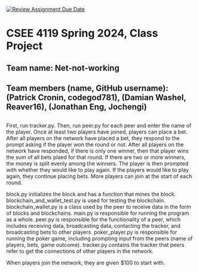 [![Review Assignment Due Date](https://classroom.github.com/assets/deadline-readme-button-24ddc0f5d75046c5622901739e7c5dd533143b0c8e959d652212380cedb1ea36.svg)](https://classroom.github.com/a/-Lgd7v9y)
# CSEE 4119 Spring 2024, Class Project
## Team name: Net-not-working
## Team members (name, GitHub username): (Patrick Cronin, codegod781), (Damian Washel, Reaver16), (Jonathan Eng, Jochengi)
## 

First, run tracker.py.  Then, run peer.py for each peer and enter the name of the player.  Once at least two players have joined, players can place a bet.  After all players on the network have placed a bet, they respond to the prompt asking if the player won the round or not.  After all players on the network have responded, if there is only one winner, then that player wins the sum of all bets plaed for that round.  If there are two or more winners, the money is split evenly among the winners.  The player is then prompted with whether they would like to play again.  If the players would like to play again, they continue placing bets.  More players can join at the start of each round.

block.py initializes the block and has a function that mines the block.  blockchain_and_wallet_test.py is used for testing the blockchain.  blockchain_wallet.py is a class used by the peer to receive data in the form of blocks and blockchains.  main.py is responsible for running the program as a whole.  peer.py is responsible for the functionality of a peer, which includes receiving data, broadcasting data, contacting the tracker, and broadcasting bets to other players.  poker_player.py is responsible for running the poker game, including prompting input from the peers (name of players, bets, game outcome).  tracker.py contains the tracker that peers refer to get the connections of other players in the network.

When players join the network, they are given $100 to start with.